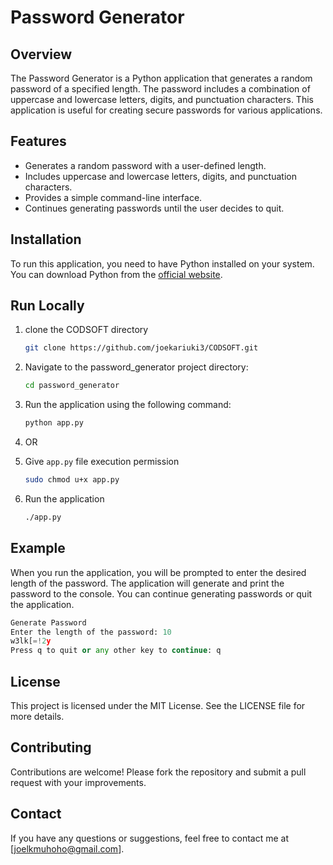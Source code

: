 # Password Generator

## Overview

The Password Generator is a Python application that generates a random password of a specified length. The password includes a combination of uppercase and lowercase letters, digits, and punctuation characters. This application is useful for creating secure passwords for various applications.

## Features

- Generates a random password with a user-defined length.
- Includes uppercase and lowercase letters, digits, and punctuation characters.
- Provides a simple command-line interface.
- Continues generating passwords until the user decides to quit.

## Installation

To run this application, you need to have Python installed on your system. You can download Python from the [official website](https://www.python.org/downloads/).

## **Run Locally**

1. clone the CODSOFT directory

   ```bash
   git clone https://github.com/joekariuki3/CODSOFT.git
   ```

2. Navigate to the password_generator project directory:

   ```bash
   cd password_generator
   ```

3. Run the application using the following command:
   ```bash
   python app.py
   ```
4. OR
5. Give `app.py` file execution permission
   ```bash
   sudo chmod u+x app.py
   ```
6. Run the application
   ```bash
   ./app.py
   ```

## Example

When you run the application, you will be prompted to enter the desired length of the password. The application will generate and print the password to the console. You can continue generating passwords or quit the application.

```python
Generate Password
Enter the length of the password: 10
w3lk[=!2y
Press q to quit or any other key to continue: q
```

## License

This project is licensed under the MIT License. See the LICENSE file for more details.

## Contributing

Contributions are welcome! Please fork the repository and submit a pull request with your improvements.

## Contact

If you have any questions or suggestions, feel free to contact me at [joelkmuhoho@gmail.com].
